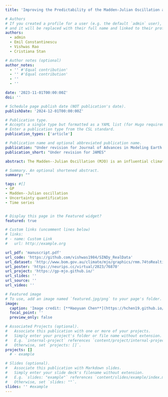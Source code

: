 ```yaml
---
title: 'Improving the Predictability of the Madden-Julian Oscillation at Subseasonal Scales with Gaussian Process Models'

# Authors
# If you created a profile for a user (e.g. the default `admin` user), write the username (folder name) here
# and it will be replaced with their full name and linked to their profile.
authors:
  - admin
  - Emil Constantinescu
  - Vishwas Rao
  - Cristiana Stan

# Author notes (optional)
author_notes:
  - '' #'Equal contribution'
  - '' #'Equal contribution'
  - ''
  - ''

date: '2023-11-01T00:00:00Z'
doi: ''

# Schedule page publish date (NOT publication's date).
publishDate: '2024-12-01T00:00:00Z'

# Publication type.
# Accepts a single type but formatted as a YAML list (for Hugo requirements).
# Enter a publication type from the CSL standard.
publication_types: ['article']

# Publication name and optional abbreviated publication name.
publication: "Under revision for Journal of Advances in Modeling Earth Systems"
publication_short: "Under revision for JAMES"

abstract: The Madden--Julian Oscillation (MJO) is an influential climate phenomenon that plays a vital role in modulating global weather patterns. In spite of the improvement in MJO predictions made by machine learning algorithms, such as neural networks, most of them cannot provide the uncertainty levels in the MJO forecasts directly. To address this problem, we develop a nonparametric strategy based on Gaussian process (GP) models. We calibrate GPs using empirical correlations and we propose a posteriori covariance correction. Numerical experiments demonstrate that our model has better prediction skills than the ANN models for the first five lead days. Additionally, our posteriori covariance correction extends the probabilistic coverage by more than three weeks.

# Summary. An optional shortened abstract.
summary: ""

tags: #[]
- GP
- Madden--Julian oscillation
- Uncertainty quantification
- Time series


# Display this page in the Featured widget?
featured: true

# Custom links (uncomment lines below)
# links:
# - name: Custom Link
#   url: http://example.org

url_pdf: 'manuscript.pdf'
url_code: 'https://github.com/vishwas1984/SINDy_RealData'
url_dataset: 'http://www.bom.gov.au/climate/mjo/graphics/rmm.74toRealtime.txt'
url_poster: 'https://neurips.cc/virtual/2023/76870'
url_project: 'https://gp-mjo.github.io/'
url_slides: ''
url_source: ''
url_video: ''

# Featured image
# To use, add an image named `featured.jpg/png` to your page's folder.
image:
  caption: 'Image credit: [**Haoyuan Chen**](https://hchen19.github.io/)'
  focal_point: ''
  preview_only: false

# Associated Projects (optional).
#   Associate this publication with one or more of your projects.
#   Simply enter your project's folder or file name without extension.
#   E.g. `internal-project` references `content/project/internal-project/index.md`.
#   Otherwise, set `projects: []`.
projects: []
  # - example

# Slides (optional).
#   Associate this publication with Markdown slides.
#   Simply enter your slide deck's filename without extension.
#   E.g. `slides: "example"` references `content/slides/example/index.md`.
#   Otherwise, set `slides: ""`.
slides: '' #example
---
```


<!-- {{% callout note %}}
Click the _Cite_ button above to demo the feature to enable visitors to import publication metadata into their reference management software.
{{% /callout %}}

{{% callout note %}}
Create your slides in Markdown - click the _Slides_ button to check out the example.
{{% /callout %}}

Add the publication's **full text** or **supplementary notes** here. You can use rich formatting such as including [code, math, and images](https://docs.hugoblox.com/content/writing-markdown-latex/). -->
